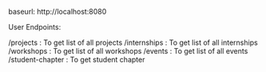 baseurl: http://localhost:8080

User Endpoints:

/projects : To get list of all projects
/internships : To get list of all internships
/workshops : To get list of all workshops
/events : To get list of all events
/student-chapter : To get student chapter


